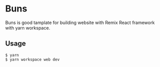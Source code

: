 # Buns

Buns is good tamplate for building website with Remix React framework with yarn workspace.

## Usage

```
$ yarn
$ yarn workspace web dev
```

